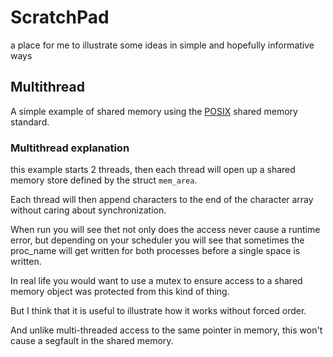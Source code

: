 # ScratchPad

a place for me to illustrate some ideas in simple and hopefully informative ways

## Multithread

A simple example of shared memory using the [POSIX](http://man7.org/linux/man-pages/man3/shm_open.3.html) shared memory standard.

### Multithread explanation

this example starts 2 threads, then each thread will open up a shared memory store defined by the struct `mem_area`.

Each thread will then append characters to the end of the character array without caring about synchronization.

When run you will see thet not only does the access never cause a runtime error, but depending on your scheduler
you will see that sometimes the proc_name will get written for both processes before a single space is written.

In real life you would want to use a mutex to ensure access to a shared memory object was protected from this kind of thing.

But I think that it is useful to illustrate how it works without forced order.

And unlike multi-threaded access to the same pointer in memory, this won't cause a segfault in the shared memory.
